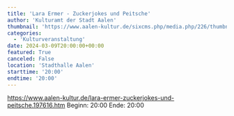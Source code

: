 ```yaml
---
title: 'Lara Ermer - Zuckerjokes und Peitsche'
author: 'Kulturamt der Stadt Aalen'
thumbnail: 'https://www.aalen-kultur.de/sixcms.php/media.php/226/thumbnails/Lara%20Ermer.jpg.605980.jpg'
categories:
  - 'Kulturveranstaltung'
date: 2024-03-09T20:00:00+00:00
featured: True
canceled: False
location: 'Stadthalle Aalen'
starttime: '20:00'
endtime: '20:00'
---
```

https://www.aalen-kultur.de/lara-ermer-zuckerjokes-und-peitsche.197616.htm
Beginn: 20:00
 Ende: 20:00